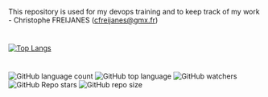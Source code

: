 This repository is used for my devops training and to keep track of my work - Christophe FREIJANES (cfreijanes@gmx.fr)
#
[![Top Langs](https://github-readme-stats.vercel.app/api/top-langs/?username=christophe-freijanes&layout=compact&theme=dark)](https://github.com/christophe-freijanes/formation)
#
![GitHub language count](https://img.shields.io/github/languages/count/christophe-freijanes/formation?color=darkgrey&style=flat-square)
![GitHub top language](https://img.shields.io/github/languages/top/christophe-freijanes/formation?color=darkblue&style=flat-square) 
![GitHub watchers](https://img.shields.io/github/watchers/christophe-freijanes/formation?color=brightgreen&style=flat-square) 
![GitHub Repo stars](https://img.shields.io/github/stars/christophe-freijanes/formation?color=orange&style=flat-square)
![GitHub repo size](https://img.shields.io/github/repo-size/christophe-freijanes/formation?color=yellow&style=flat-square)
